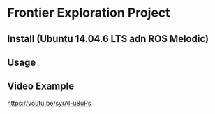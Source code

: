 # Frontier Exploration Project

## Install (Ubuntu 14.04.6 LTS adn ROS Melodic)

## Usage


## Video Example
https://youtu.be/syrAI-u8uPs
